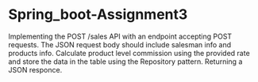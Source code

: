 # Spring_boot-Assignment3
 Implementing the POST /sales API with an endpoint accepting POST requests. The JSON request body should include salesman info and products info. Calculate product level commission using the provided rate and store the data in the  table using the Repository pattern. Returning a JSON responce.
